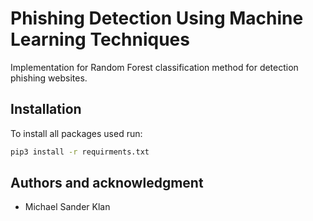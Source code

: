 # Phishing Detection Using Machine Learning Techniques

Implementation for Random Forest classification method for detection phishing websites.

## Installation

To install all packages used run:

```bash
pip3 install -r requirments.txt
```

## Authors and acknowledgment

- Michael Sander Klan
